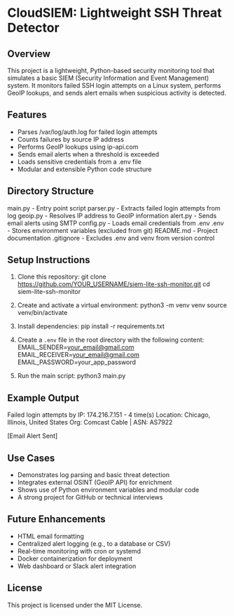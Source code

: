 CloudSIEM: Lightweight SSH Threat Detector
===================================

Overview
--------
This project is a lightweight, Python-based security monitoring tool that simulates a basic SIEM (Security Information and Event Management) system. It monitors failed SSH login attempts on a Linux system, performs GeoIP lookups, and sends alert emails when suspicious activity is detected.

Features
--------
- Parses /var/log/auth.log for failed login attempts
- Counts failures by source IP address
- Performs GeoIP lookups using ip-api.com
- Sends email alerts when a threshold is exceeded
- Loads sensitive credentials from a .env file
- Modular and extensible Python code structure

Directory Structure
-------------------
main.py         - Entry point script
parser.py       - Extracts failed login attempts from log
geoip.py        - Resolves IP address to GeoIP information
alert.py        - Sends email alerts using SMTP
config.py       - Loads email credentials from .env
.env            - Stores environment variables (excluded from git)
README.md       - Project documentation
.gitignore      - Excludes .env and venv from version control

Setup Instructions
------------------
1. Clone this repository:
   git clone https://github.com/YOUR_USERNAME/siem-lite-ssh-monitor.git
   cd siem-lite-ssh-monitor

2. Create and activate a virtual environment:
   python3 -m venv venv
   source venv/bin/activate

3. Install dependencies:
   pip install -r requirements.txt

4. Create a `.env` file in the root directory with the following content:
   EMAIL_SENDER=your_email@gmail.com
   EMAIL_RECEIVER=your_email@gmail.com
   EMAIL_PASSWORD=your_app_password

5. Run the main script:
   python3 main.py

Example Output
--------------
Failed login attempts by IP:
174.216.7.151 - 4 time(s)
    Location: Chicago, Illinois, United States
    Org: Comcast Cable | ASN: AS7922

[Email Alert Sent]

Use Cases
---------
- Demonstrates log parsing and basic threat detection
- Integrates external OSINT (GeoIP API) for enrichment
- Shows use of Python environment variables and modular code
- A strong project for GitHub or technical interviews

Future Enhancements
-------------------
- HTML email formatting
- Centralized alert logging (e.g., to a database or CSV)
- Real-time monitoring with cron or systemd
- Docker containerization for deployment
- Web dashboard or Slack alert integration

License
-------
This project is licensed under the MIT License.
